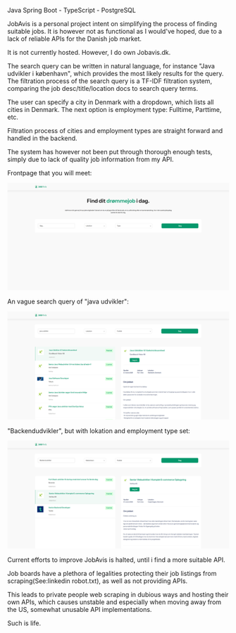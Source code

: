 Java Spring Boot - TypeScript - PostgreSQL


JobAvis is a personal project intent on simplifying the process of finding suitable jobs. It is however not as functional as I would've hoped, due to a lack of reliable APIs for the Danish job market.


It is not currently hosted. However, I do own Jobavis.dk.


The search query can be written in natural language, for instance "Java udvikler i københavn", which provides the most likely results for the query. The filtration process of the search query is a TF-IDF filtration system, comparing the job desc/title/location docs to search query terms.


The user can specify a city in Denmark with a dropdown, which lists all cities in Denmark. The next option is employment type: Fulltime, Parttime, etc. 


Filtration process of cities and employment types are straight forward and handled in the backend. 


The system has however not been put through thorough enough tests, simply due to lack of quality job information from my API.



Frontpage that you will meet:


![JobAvis Frontpage](JobavisFrontend/src/assets/jobavis1.png)

An vague search query of "java udvikler": 


![JobAvis query search](JobavisFrontend/src/assets/jobavis2.png)


"Backendudvikler", but with lokation and employment type set:


![JobAvis query search 2](JobavisFrontend/src/assets/jobavis3.png)


Current efforts to improve JobAvis is halted, until i find a more suitable API. 


Job boards have a plethora of legalities protecting their job listings from scraping(See:linkedin robot.txt), as well as not providing APIs. 


This leads to private people web scraping in dubious ways and hosting their own APIs, which causes unstable and especially when moving away from the US, somewhat unusable API implementations. 
 

Such is life.
